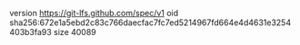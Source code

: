 version https://git-lfs.github.com/spec/v1
oid sha256:672e1a5ebd2c83c766daecfac7fc7ed5214967fd664e4d4631e3254403b3fa93
size 40089
